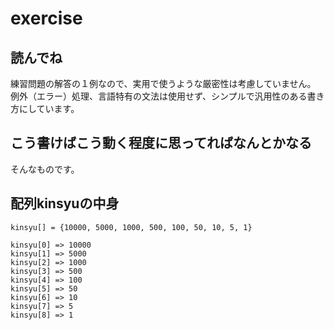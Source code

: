 # exercise

## 読んでね

練習問題の解答の１例なので、実用で使うような厳密性は考慮していません。
例外（エラー）処理、言語特有の文法は使用せず、シンプルで汎用性のある書き方にしています。

## こう書けばこう動く程度に思ってればなんとかなる

そんなものです。

## 配列kinsyuの中身

```
kinsyu[] = {10000, 5000, 1000, 500, 100, 50, 10, 5, 1}

kinsyu[0] => 10000
kinsyu[1] => 5000
kinsyu[2] => 1000
kinsyu[3] => 500
kinsyu[4] => 100
kinsyu[5] => 50
kinsyu[6] => 10
kinsyu[7] => 5
kinsyu[8] => 1
```
